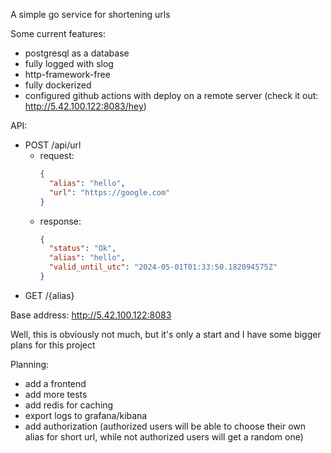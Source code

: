 A simple go service for shortening urls

Some current features:
- postgresql as a database
- fully logged with slog
- http-framework-free
- fully dockerized
- configured github actions with deploy on a remote server (check it out: http://5.42.100.122:8083/hey)

API:
- POST /api/url
  - request:
    ```json
    {
      "alias": "hello",
      "url": "https://google.com"
    }
    ```
  - response:
    ```json
    {
      "status": "Ok",
      "alias": "hello",
      "valid_until_utc": "2024-05-01T01:33:50.182094575Z"
    }
    ```
- GET /{alias}

Base address: http://5.42.100.122:8083

Well, this is obviously not much, but it's only a start and I have some bigger plans for this project 

Planning:
- add a frontend
- add more tests
- add redis for caching
- export logs to grafana/kibana
- add authorization (authorized users will be able to choose their own alias for short url, while not authorized users will get a random one)
